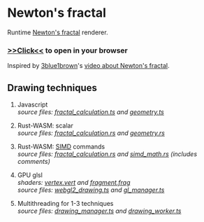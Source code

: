 # Newton's fractal

Runtime [Newton's fractal](https://en.wikipedia.org/wiki/Newton_fractal) renderer.

### [>>Click<<](https://alordash.github.io/newton-fractal/www/index.html) to open in your browser

Inspired by [3blue1brown](https://www.3blue1brown.com/)'s [video about Newton's fractal](https://youtu.be/-RdOwhmqP5s).

## Drawing techniques

1. Javascript  
   _source files: [fractal_calculation.ts](https://github.com/alordash/newton-fractal/blob/main/scripts/math/fractal_calculation.ts) and [geometry.ts](https://github.com/alordash/newton-fractal/blob/main/scripts/math/geometry.ts)_
2. Rust-WASM: scalar  
   _source files: [fractal_calculation.rs](https://github.com/alordash/newton-fractal/blob/main/src/fractal_calculation.rs) and [geometry.rs](https://github.com/alordash/newton-fractal/blob/main/src/geometry.rs)_
3. Rust-WASM: [SIMD](https://en.wikipedia.org/wiki/Single_instruction,_multiple_data) commands  
   _source files: [fractal_calculation.rs](https://github.com/alordash/newton-fractal/blob/main/src/fractal_calculation.rs) and [simd_math.rs](https://github.com/alordash/newton-fractal/blob/main/src/simd_math.rs) (includes comments)_  

4. GPU glsl  
   _shaders: [vertex.vert](https://github.com/alordash/newton-fractal/blob/main/webgl/vertex.vert) and [fragment.frag](https://github.com/alordash/newton-fractal/blob/main/webgl/fragment.frag)_  
   _source files: [webgl2_drawing.ts](https://github.com/alordash/newton-fractal/blob/main/scripts/webgl/webgl2_drawing.ts) and [gl_manager.ts](https://github.com/alordash/newton-fractal/blob/main/scripts/webgl/gl_manager.ts)_

5. Multithreading for 1-3 techniques  
   _source files: [drawing_manager.ts](https://github.com/alordash/newton-fractal/blob/main/scripts/drawing/drawing_manager.ts) and [drawing_worker.ts](https://github.com/alordash/newton-fractal/blob/main/scripts/drawing/drawing_worker.ts)_
